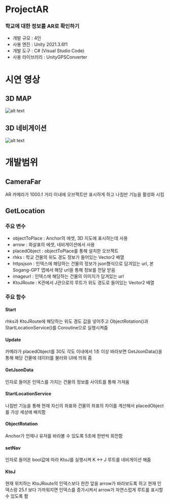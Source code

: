# ProjectAR
### 학교에 대한 정보를 AR로 확인하기
- 개발 규모 : 4인
- 사용 엔진 : Unity 2021.3.6f1
- 개발 도구 : C# (Visual Studio Code)
- 사용 라이브러리 : UnityGPSConverter

# 시연 영상
## 3D MAP
![alt text](Image/1.gif)
## 3D 네비게이션
![alt text](Image/2.gif)

# 개발범위
## CameraFar
AR 카메라가 1000.f 거리 이내에 오브젝트만 표시하게 하고 나침반 기능을 활성화 시킴
## GetLocation
### 주요 변수
- objectToPlace : Anchor의 에셋, 3D 지도에 표시하는데 사용
- arrow : 화살표의 에셋, 네비게이션에서 사용
- placedObject : objectToPlace를 통해 설치한 오브젝트
- rhks : 학교 건물의 위도 경도 정보가 들어있는 Vector2 배열
- httpsjson : 인덱스에 해당하는 건물의 정보가 json형식으로 담겨있는 url, 본 Sogang-GPT 앱에서 해당 url을 통해 정보를 전달 받음
- imageurl : 인덱스에 해당하는 건물의 이미지가 담겨있는 url
- KtoJRoute : K관에서 J관으로의 루트가 위도 경도로 들어있는 Vector2 배열
### 주요 함수
#### Start
rhks과 KtoJRoute에 해당하는 위도 경도 값을 넣어주고 ObjectRotation()과 StartLocationService()를 Coroutine으로 실행시켜줌
#### Update
카메라가 placedObject를 30도 각도 이내에서 1초 이상 바라보면 GetJsonData()을 통해 해당 건물에 데이터를 불러와 UI에 띄워 줌
#### GetJsonData
인자로 들어온 인덱스를 가지는 건물의 정보를 사이트를 통해 가져옴
#### StartLocationService
나침반 기능을 통해 현재 자신의 좌표와 건물의 좌표의 차이를 계산해서 placedObject를 가상 세상에 배치함
#### ObjectRotation
Anchor가 언제나 유저를 바라볼 수 있도록 5초에 한번씩 회전함
#### setNav
인자로 들어온 bool값에 따라 KtoJ를 실행시켜 K <-> J 루트를 네비게이션 해줌
#### KtoJ
현재 위치하는 KtoJRoute의 인덱스보다 한칸 앞을 arrow가 바라보도록 하고 현재 인덱스랑 25.f 보다 가까워지면 인덱스를 증가시켜서 arrow가 자연스럽게 루트를 표시할 수 있도록 함
